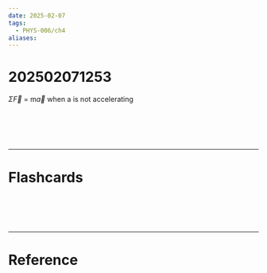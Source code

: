 ```yaml
---
date: 2025-02-07
tags:
  - PHYS-006/ch4
aliases:
---
```

# 202502071253
$\Sigma{\overrightarrow{F}}$ = m$\overrightarrow{a}$     when a is not accelerating



# ‌
---
# Flashcards


# ‌
---
# Reference
